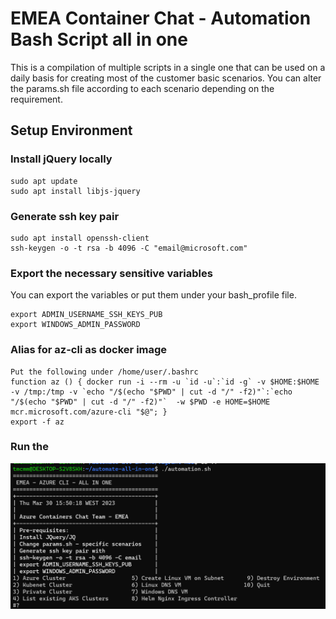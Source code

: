 # EMEA Container Chat - Automation Bash Script all in one

This is a compilation of multiple scripts in a single one that can be used on a daily basis for creating most of the customer basic scenarios.
You can alter the params.sh file according to each scenario depending on the requirement.

## Setup Environment

### Install jQuery locally
```
sudo apt update
sudo apt install libjs-jquery
```
### Generate ssh key pair
```
sudo apt install openssh-client
ssh-keygen -o -t rsa -b 4096 -C "email@microsoft.com"
```

### Export the necessary sensitive variables
You can export the variables or put them under your bash_profile file.
```
export ADMIN_USERNAME_SSH_KEYS_PUB
export WINDOWS_ADMIN_PASSWORD
```

### Alias for az-cli as docker image 
```
Put the following under /home/user/.bashrc
function az () { docker run -i --rm -u `id -u`:`id -g` -v $HOME:$HOME -v /tmp:/tmp -v `echo "/$(echo "$PWD" | cut -d "/" -f2)"`:`echo "/$(echo "$PWD" | cut -d "/" -f2)"`  -w $PWD -e HOME=$HOME mcr.microsoft.com/azure-cli "$@"; }
export -f az
```
### Run the 
![automation](./assets/automation.png)